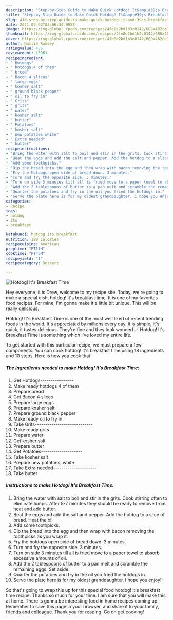 ```yaml
---
description: "Step-by-Step Guide to Make Quick Hotdog! It&amp;#39;s Breakfast Time"
title: "Step-by-Step Guide to Make Quick Hotdog! It&amp;#39;s Breakfast Time"
slug: 410-step-by-step-guide-to-make-quick-hotdog-it-and-39-s-breakfast-time
date: 2021-09-02T08:06:34.995Z
image: https://img-global.cpcdn.com/recipes/4fe8e2bd1b3c0142/680x482cq70/hotdog-its-breakfast-time-recipe-main-photo.jpg
thumbnail: https://img-global.cpcdn.com/recipes/4fe8e2bd1b3c0142/680x482cq70/hotdog-its-breakfast-time-recipe-main-photo.jpg
cover: https://img-global.cpcdn.com/recipes/4fe8e2bd1b3c0142/680x482cq70/hotdog-its-breakfast-time-recipe-main-photo.jpg
author: Hallie Ramsey
ratingvalue: 4.6
reviewcount: 13963
recipeingredient:
- " Hotdogs"
- " hotdogs 4 of them"
- " bread"
- " Bacon 4 slices"
- " large eggs"
- " kosher salt"
- " ground black pepper"
- " oil to fry in"
- " Grits"
- " grits"
- " water"
- " kosher salt"
- " butter"
- " Potatoes"
- " kosher salt"
- " new potatoes white"
- " Extra needed"
- " butter"
recipeinstructions:
- "Bring the water with salt to boil and stir in the grits. Cook stirring often to eliminate lumps. After 5-7 minutes they should be ready to remove from heat and add butter."
- "Beat the eggs and add the salt and pepper. Add the hotdog to a slice of bread. Heat the oil."
- "Add some toothpicks."
- "Dip the bread into the egg and then wrap with bacon removing the toothpicks as you wrap it."
- "Fry the hotdogs open side of bread down. 3 minutes."
- "Turn and fry the opposite side. 3 minutes."
- "Turn on side 3 minutes till all is fried move to a paper towel to absorb excessive amounts of oil."
- "Add the 2 tablespoons of butter to a pan melt and scramble the remaining eggs. Set aside."
- "Quarter the potatoes and fry in the oil you fried the hotdogs in."
- "Serve the plate here is for my oldest granddaughter, I hope you enjoy!!"
categories:
- Recipe
tags:
- hotdog
- its
- breakfast

katakunci: hotdog its breakfast 
nutrition: 199 calories
recipecuisine: American
preptime: "PT11M"
cooktime: "PT45M"
recipeyield: "1"
recipecategory: Dessert

---
```



![Hotdog! It&#39;s Breakfast Time](https://img-global.cpcdn.com/recipes/4fe8e2bd1b3c0142/680x482cq70/hotdog-its-breakfast-time-recipe-main-photo.jpg)

Hey everyone, it is Drew, welcome to my recipe site. Today, we're going to make a special dish, hotdog! it&#39;s breakfast time. It is one of my favorites food recipes. For mine, I'm gonna make it a little bit unique. This will be really delicious.

Hotdog! It&#39;s Breakfast Time is one of the most well liked of recent trending foods in the world. It's appreciated by millions every day. It is simple, it's quick, it tastes delicious. They're fine and they look wonderful. Hotdog! It&#39;s Breakfast Time is something which I've loved my entire life.




To get started with this particular recipe, we must prepare a few components. You can cook hotdog! it&#39;s breakfast time using 18 ingredients and 10 steps. Here is how you cook that.

<!--inarticleads1-->

##### The ingredients needed to make Hotdog! It&#39;s Breakfast Time:

1. Get  Hotdogs----------------
1. Make ready  hotdogs 4 of them
1. Prepare  bread
1. Get  Bacon 4 slices
1. Prepare  large eggs
1. Prepare  kosher salt
1. Prepare  ground black pepper
1. Make ready  oil to fry in
1. Take  Grits----------------------------
1. Make ready  grits
1. Prepare  water
1. Get  kosher salt
1. Prepare  butter
1. Get  Potatoes--------------------
1. Take  kosher salt
1. Prepare  new potatoes, white
1. Take  Extra needed---------------------
1. Take  butter




<!--inarticleads2-->

##### Instructions to make Hotdog! It&#39;s Breakfast Time:

1. Bring the water with salt to boil and stir in the grits. Cook stirring often to eliminate lumps. After 5-7 minutes they should be ready to remove from heat and add butter.
1. Beat the eggs and add the salt and pepper. Add the hotdog to a slice of bread. Heat the oil.
1. Add some toothpicks.
1. Dip the bread into the egg and then wrap with bacon removing the toothpicks as you wrap it.
1. Fry the hotdogs open side of bread down. 3 minutes.
1. Turn and fry the opposite side. 3 minutes.
1. Turn on side 3 minutes till all is fried move to a paper towel to absorb excessive amounts of oil.
1. Add the 2 tablespoons of butter to a pan melt and scramble the remaining eggs. Set aside.
1. Quarter the potatoes and fry in the oil you fried the hotdogs in.
1. Serve the plate here is for my oldest granddaughter, I hope you enjoy!!




So that's going to wrap this up for this special food hotdog! it&#39;s breakfast time recipe. Thanks so much for your time. I am sure that you will make this at home. There is gonna be interesting food in home recipes coming up. Remember to save this page in your browser, and share it to your family, friends and colleague. Thank you for reading. Go on get cooking!
